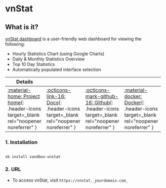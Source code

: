 # vnStat

## What is it?

[vnStat dashboard](https://github.com/alexandermarston/vnstat-dashboard) is a user-friendly web dashboard for viewing the following:

* Hourly Statistics Chart (using Google Charts)
* Daily & Monthly Statistics Overview
* Top 10 Day Statistics
* Automatically populated interface selection

| Details     |             |             |             |
|-------------|-------------|-------------|-------------|
| [:material-home: Project home](https://github.com/alexandermarston/vnstat-dashboard){: .header-icons target=_blank rel="noopener noreferrer" } | [:octicons-link-16: Docs](https://github.com/alexandermarston/vnstat-dashboard){: .header-icons target=_blank rel="noopener noreferrer" } | [:octicons-mark-github-16: Github](https://github.com/alexandermarston/vnstat-dashboard){: .header-icons target=_blank rel="noopener noreferrer" } | [:material-docker: Docker](https://hub.docker.com/r/amarston/vnstat-dashboard){: .header-icons target=_blank rel="noopener noreferrer" }|

### 1. Installation

``` shell

sb install sandbox-vnstat

```

### 2. URL

* To access vnStat, visit `https://vnstat._yourdomain.com_`
